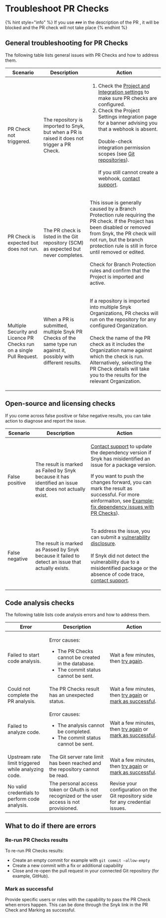 # Troubleshoot PR Checks

{% hint style="info" %}
If you use `###` in the description of the PR , it will be blocked and the PR check will not take place
{% endhint %}

## General troubleshooting for PR Checks

The following table lists general issues with PR Checks and how to address them.

| Scenario                                                              | Description                                                                                                       | Action                                                                                                                                                                                                                                                                                                                                                                                                                                                                                                                                                             |
| --------------------------------------------------------------------- | ----------------------------------------------------------------------------------------------------------------- | ------------------------------------------------------------------------------------------------------------------------------------------------------------------------------------------------------------------------------------------------------------------------------------------------------------------------------------------------------------------------------------------------------------------------------------------------------------------------------------------------------------------------------------------------------------------ |
| PR Check not triggered.                                               | The repository is imported to Snyk, but when a PR is raised it does not trigger a PR Check.                       | <ol><li>Check the <a href="configure-pull-request-checks.md">Project and Integration settings</a> to make sure PR checks are configured. </li><li>Check the Project Settings integration page for a banner advising you that a webhook is absent. <br><br>Double-check integration permission scopes (see <a href="../../../scm.-ide-and-ci-cd-workflow/git-repositories-scms-integrations-with-snyk/">Git repositories</a>). <br><br>If you still cannot create a webhook, <a href="https://support.snyk.io/hc/en-us/requests/new">contact support</a>.</li></ol> |
| PR Check is expected but does not run.                                | The PR check is listed in the Git repository (SCM) as expected but never completes.                               | <p>This issue is generally caused by a Branch Protection rule requiring the PR check. If the Project has been disabled or removed from Snyk, the PR check will not run, but the branch protection rule is still in force until removed or edited. <br><br>Check for Branch Protection rules and confirm that the Project is imported and active. </p>                                                                                                                                                                                                              |
| Multiple Security and Licence PR Checks run on a single Pull Request. | When a PR is submitted, multiple Snyk PR Checks of the same type run against it, possibly with different results. | <p>If a repository is imported into multiple Snyk Organizations, PR checks will run on the repository for any configured Organization.<br><br>Check the name of the PR check as it includes the Organization name against which the check is run. Alternatively, selecting the PR Check details will take you to the results for the relevant Organization.</p>                                                                                                                                                                                                    |

## Open-source and licensing checks

If you come across false positive or false negative results, you can take action to diagnose and report the issue.&#x20;

| Scenario       | Description                                                                                             | Action                                                                                                                                                                                                                                                                                                                                                                                                                                 |
| -------------- | ------------------------------------------------------------------------------------------------------- | -------------------------------------------------------------------------------------------------------------------------------------------------------------------------------------------------------------------------------------------------------------------------------------------------------------------------------------------------------------------------------------------------------------------------------------- |
| False positive | The result is marked as Failed by Snyk because it has identified an issue that does not actually exist. | <p><a href="https://support.snyk.io/hc/en-us/requests/new">Contact support</a> to update the dependency version if Snyk has misidentified an issue for a package version.</p><p>If you want to push the changes forward, you can mark the result as successful. For more einformaiton, see <a href="analyze-pr-checks-results.md#example-fix-dependency-issues-with-pr-checks">Example: fix dependency issues with PR Checks</a>).</p> |
| False negative | The result is marked as Passed by Snyk because it failed to detect an issue that actually exists.       | <p>To address the issue, you can submit a <a href="https://snyk.io/vulnerability-disclosure/">vulnerability disclosure</a>.<br><br>If Snyk did not detect the vulnerability due to a misidentified package or the absence of code trace, <a href="https://support.snyk.io/hc/en-us/requests/new">contact support</a>.</p>                                                                                                              |

## Code analysis checks

The following table lists code analysis errors and how to address them.

| Error                                               | Description                                                                                                                      | Action                                                                                                                                                          |
| --------------------------------------------------- | -------------------------------------------------------------------------------------------------------------------------------- | --------------------------------------------------------------------------------------------------------------------------------------------------------------- |
| Failed to start code analysis.                      | <p>Error causes:</p><ul><li>The PR Checks cannot be created in the database.</li><li>The commit status cannot be sent.</li></ul> | Wait a few minutes, then [try again](troubleshoot-pr-checks.md#re-run-pr-checks-results).                                                                       |
| Could not complete the PR analysis.                 | The PR Checks result has an unexpected status.                                                                                   | Wait a few minutes, then [try again](troubleshoot-pr-checks.md#re-run-pr-checks-results) or [mark as successful](troubleshoot-pr-checks.md#mark-as-successful). |
| Failed to analyze code.                             | <p>Error causes:</p><ul><li>The analysis cannot be completed.</li><li>The commit status cannot be sent.</li></ul>                | Wait a few minutes, then [try again](troubleshoot-pr-checks.md#re-run-pr-checks-results) or [mark as successful](troubleshoot-pr-checks.md#mark-as-successful). |
| Upstream rate limit triggered while analyzing code. | The Git server rate limit has been reached and the repository cannot be read.                                                    | Wait a few minutes, then [try again](troubleshoot-pr-checks.md#re-run-pr-checks-results) or [mark as successful](troubleshoot-pr-checks.md#mark-as-successful). |
| No valid credentials to perform code analysis.      | The personal access token or OAuth is not recognized or the user access is not provisioned.                                      | Revise your configuration on the Git repository side for any credential issues.                                                                                 |

## What to do if there are errors

### Re-run PR Checks results

To re-run PR Checks results:

* Create an empty commit for example with `git commit –allow-empty`&#x20;
* Create a new commit with a fix or additional capability
* Close and re-open the pull request in your connected Git repository (for example, GitHub).

### Mark as successful

Provide specific users or roles with the capability to pass the PR Check when errors happen. This can be done through the Snyk link in the PR Check and Marking as successful.&#x20;
